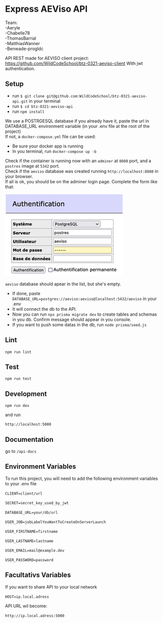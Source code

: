# Express AEViso API

Team:  
 -Aeryle  
 -Chabelle78  
 -ThomasBarrial  
 -MatthiasWanner  
 -Benwade-progldc

API REST made for AEVISO client project: https://github.com/WildCodeSchool/btz-0321-aeviso-client
With jwt authentication.

## Setup

- run `$ git clone git@github.com:WildCodeSchool/btz-0321-aeviso-api.git` in your terminal
- run `$ cd btz-0321-aeviso-api`
- run `npm install `

We use a POSTRGESQL database if you already have it, paste the url in DATABASE_URL environment variable (in your .env file at the root of the project)  
If not, a `docker-compose.yml` file can be used:

- Be sure your docker app is running
- In you terminal, run `docker-compose up -b`

Check if the container is running now with an `adminer` at `8080` port, and a `postres` image at `5342` port.  
Check if the `aeviso` database was created running `http://localhost:8080` in your browser.  
If all is ok, you should be on the adminer login page. Complete the form like that:

![Adminer](images/adminer_form.png)

`aeviso` database should apear in the list, but she's empty.

- If done, paste `DATABASE_URL=postgres://aeviso:aeviso@localhost:5432/aeviso` in your .env
- It will connect the db to the API.
- Now you can run `npx prisma migrate dev` to create tables and schemas in you db. Confirm message should appear in you console.
- If you want to push some datas in the db, run `node prisma/seed.js`

## Lint

```
npm run lint
```

## Test

```
npm run test
```

## Development

```
npm run dev
```

and run

```
http://localhost:5000

```

## Documentation

go to `/api-docs`

## Environment Variables

To run this project, you will need to add the following environment variables to your .env file

`CLIENT=client/url`

`SECRET=secret_key_used_by_jwt`

`DATABASE_URL=your/db/url`

`USER_JOB=jobLabelYouWantToCreateOnServerLaunch`

`USER_FIRSTNAME=firstname`

`USER_LASTNAME=lastname`

`USER_EMAIL=mail@example.dev`

`USER_PASSWORD=password`

## Facultativs Variables

If you want to share API to your local network

`HOST=ip.local.adress`

API URL wil become:

`http://ip.local.adress:5000`
